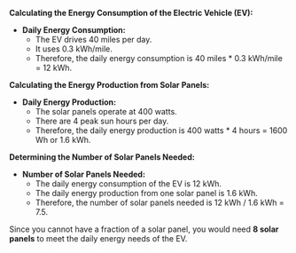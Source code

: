 **Calculating the Energy Consumption of the Electric Vehicle (EV):**

- **Daily Energy Consumption:** 
  - The EV drives 40 miles per day.
  - It uses 0.3 kWh/mile.
  - Therefore, the daily energy consumption is 40 miles * 0.3 kWh/mile = 12 kWh.

**Calculating the Energy Production from Solar Panels:**

- **Daily Energy Production:** 
  - The solar panels operate at 400 watts.
  - There are 4 peak sun hours per day.
  - Therefore, the daily energy production is 400 watts * 4 hours = 1600 Wh or 1.6 kWh.

**Determining the Number of Solar Panels Needed:**

- **Number of Solar Panels Needed:** 
  - The daily energy consumption of the EV is 12 kWh.
  - The daily energy production from one solar panel is 1.6 kWh.
  - Therefore, the number of solar panels needed is 12 kWh / 1.6 kWh = 7.5.

Since you cannot have a fraction of a solar panel, you would need **8 solar panels** to meet the daily energy needs of the EV.